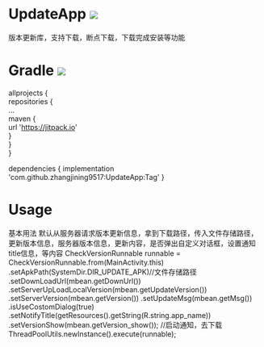 # UpdateApp [![](https://jitpack.io/v/zhangjining9517/UpdateApp.svg)](https://jitpack.io/#zhangjining9517/UpdateApp)
版本更新库，支持下载，断点下载，下载完成安装等功能

# Gradle [![](https://jitpack.io/v/zhangjining9517/UpdateApp.svg)](https://jitpack.io/#zhangjining9517/UpdateApp)
allprojects {    
	repositories {  
		...  
		maven {  
			url 'https://jitpack.io'  
		}  
	}  
}
  
dependencies {
	   implementation 'com.github.zhangjining9517:UpdateApp:Tag'
}

# Usage
基本用法
默认从服务器请求版本更新信息，拿到下载路径，传入文件存储路径，更新版本信息，服务器版本信息，更新内容，是否弹出自定义对话框，设置通知title信息，等内容
CheckVersionRunnable runnable = CheckVersionRunnable.from(MainActivity.this)
                                .setApkPath(SystemDir.DIR_UPDATE_APK)//文件存储路径
                                .setDownLoadUrl(mbean.getDownUrl())
                                .setServerUpLoadLocalVersion(mbean.getUpdateVersion())
                                .setServerVersion(mbean.getVersion())
                                .setUpdateMsg(mbean.getMsg())
                                .isUseCostomDialog(true)
                                .setNotifyTitle(getResources().getString(R.string.app_name))
                                .setVersionShow(mbean.getVersion_show());
//启动通知，去下载
ThreadPoolUtils.newInstance().execute(runnable);
